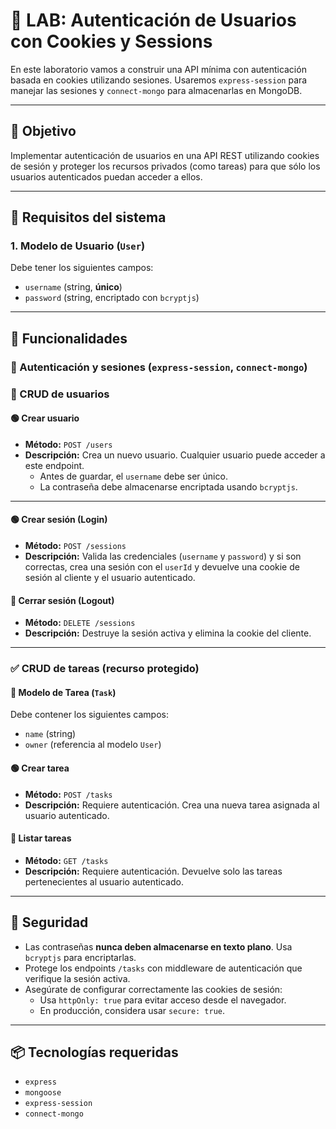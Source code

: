 # 🧪 LAB: Autenticación de Usuarios con Cookies y Sessions

En este laboratorio vamos a construir una API mínima con autenticación basada en cookies utilizando sesiones. Usaremos `express-session` para manejar las sesiones y `connect-mongo` para almacenarlas en MongoDB.

---

## 🎯 Objetivo

Implementar autenticación de usuarios en una API REST utilizando cookies de sesión y proteger los recursos privados (como tareas) para que sólo los usuarios autenticados puedan acceder a ellos.

---

## 🧱 Requisitos del sistema

### 1. Modelo de Usuario (`User`)
Debe tener los siguientes campos:

- `username` (string, **único**)
- `password` (string, encriptado con `bcryptjs`)

---

## 🧩 Funcionalidades

### 🔐 Autenticación y sesiones (`express-session`, `connect-mongo`)

### 👤 CRUD de usuarios

#### 🟢 Crear usuario
- **Método:** `POST /users`
- **Descripción:** Crea un nuevo usuario. Cualquier usuario puede acceder a este endpoint.  
  - Antes de guardar, el `username` debe ser único.
  - La contraseña debe almacenarse encriptada usando `bcryptjs`.

---

#### 🟢 Crear sesión (Login)
- **Método:** `POST /sessions`
- **Descripción:** Valida las credenciales (`username` y `password`) y si son correctas, crea una sesión con el `userId` y devuelve una cookie de sesión al cliente y el usuario autenticado.

#### 🔴 Cerrar sesión (Logout)
- **Método:** `DELETE /sessions`
- **Descripción:** Destruye la sesión activa y elimina la cookie del cliente.

---

### ✅ CRUD de tareas (recurso protegido)

#### 📄 Modelo de Tarea (`Task`)
Debe contener los siguientes campos:

- `name` (string)
- `owner` (referencia al modelo `User`)

#### 🟢 Crear tarea
- **Método:** `POST /tasks`
- **Descripción:** Requiere autenticación. Crea una nueva tarea asignada al usuario autenticado.

#### 📄 Listar tareas
- **Método:** `GET /tasks`
- **Descripción:** Requiere autenticación. Devuelve solo las tareas pertenecientes al usuario autenticado.

---

## 🧪 Seguridad

- Las contraseñas **nunca deben almacenarse en texto plano**. Usa `bcryptjs` para encriptarlas.
- Protege los endpoints `/tasks` con middleware de autenticación que verifique la sesión activa.
- Asegúrate de configurar correctamente las cookies de sesión:
  - Usa `httpOnly: true` para evitar acceso desde el navegador.
  - En producción, considera usar `secure: true`.

---

## 📦 Tecnologías requeridas

- `express`
- `mongoose`
- `express-session`
- `connect-mongo`

